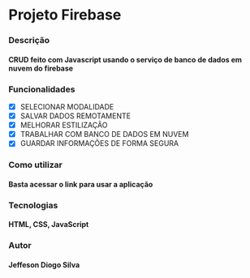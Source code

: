 # <h1>Projeto Firebase</h1>


### Descrição
#### CRUD feito com Javascript usando o serviço de banco de dados em nuvem do firebase

### Funcionalidades

- [X] SELECIONAR MODALIDADE <br>
- [X] SALVAR DADOS REMOTAMENTE <br>
- [X] MELHORAR ESTILIZAÇÃO <br>
- [X] TRABALHAR COM BANCO DE DADOS EM NUVEM <br>
- [X] GUARDAR INFORMAÇÕES DE FORMA SEGURA <br>

### Como utilizar
#### Basta acessar o link para usar a aplicação

### Tecnologias
#### HTML, CSS, JavaScript

### Autor 
#### Jeffeson Diogo Silva



